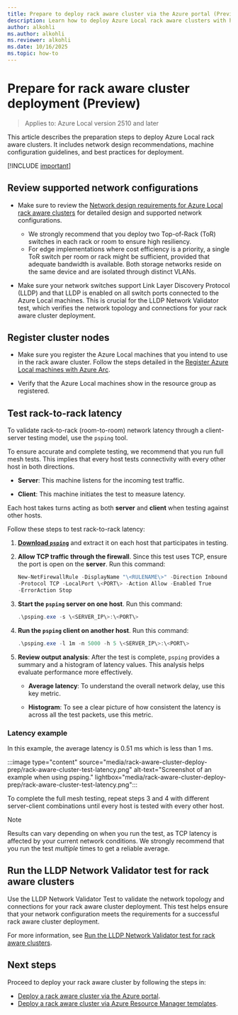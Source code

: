 ```yaml
---
title: Prepare to deploy rack aware cluster via the Azure portal (Preview)
description: Learn how to deploy Azure Local rack aware clusters with high resiliency using ToR switches and VLAN isolation for optimal network configurations. (Preview)
author: alkohli
ms.author: alkohli
ms.reviewer: alkohli
ms.date: 10/16/2025
ms.topic: how-to
---
```



# Prepare for rack aware cluster deployment (Preview)

> Applies to: Azure Local version 2510 and later

This article describes the preparation steps to deploy Azure Local rack aware clusters. It includes network design recommendations, machine configuration guidelines, and best practices for deployment.

[!INCLUDE [important](../includes/hci-preview.md)]

## Review supported network configurations

- Make sure to review the [Network design requirements for Azure Local rack aware clusters](../concepts/rack-aware-cluster-reference-architecture.md) for detailed design and supported network configurations.

    - We strongly recommend that you deploy two Top-of-Rack (ToR) switches in each rack or room to ensure high resiliency.
    - For edge implementations where cost efficiency is a priority, a single ToR switch per room or rack might be sufficient, provided that adequate bandwidth is available. Both storage networks reside on the same device and are isolated through distinct VLANs.

- Make sure your network switches support Link Layer Discovery Protocol (LLDP) and that LLDP is enabled on all switch ports connected to the Azure Local machines. This is crucial for the LLDP Network Validator test, which verifies the network topology and connections for your rack aware cluster deployment.

## Register cluster nodes

- Make sure you register the Azure Local machines that you intend to use in the rack aware cluster. Follow the steps detailed in the [Register Azure Local machines with Azure Arc](./deployment-without-azure-arc-gateway.md).

- Verify that the Azure Local machines show in the resource group as registered.

## Test rack-to-rack latency

To validate rack-to-rack (room-to-room) network latency through a client-server testing model, use the `psping` tool.

To ensure accurate and complete testing, we recommend that you run full mesh tests. This implies that every host tests connectivity with every other host in both directions.

- **Server**: This machine listens for the incoming test traffic.

- **Client**: This machine initiates the test to measure latency.

Each host takes turns acting as both **server** and **client** when testing against other hosts.

Follow these steps to test rack-to-rack latency:

1. **[Download `psping`](/sysinternals/downloads/psping)** and extract it on each host that participates in testing.

1. **Allow TCP traffic through the firewall**. Since this test uses TCP, ensure the port is open on the **server**. Run this command:

    ```powershell  
    New-NetFirewallRule -DisplayName "\<RULENAME\>" -Direction Inbound
    -Protocol TCP -LocalPort \<PORT\> -Action Allow -Enabled True
    -ErrorAction Stop
    ```

1. **Start the `psping` server on one host**. Run this command:

    ```powershell
    .\psping.exe -s \<SERVER_IP\>:\<PORT\>
    ```

1. **Run the `psping` client on another host**. Run this command:

    ```powershell
    .\psping.exe -l 1m -n 5000 -h 5 \<SERVER_IP\>:\<PORT\>
    ```

1. **Review output analysis**: After the test is complete, `psping` provides a summary and a histogram of latency values. This analysis helps evaluate performance more effectively.

    - **Average latency**: To understand the overall network delay, use this key metric.

    - **Histogram**: To see a clear picture of how consistent the latency is across all the test packets, use this metric.

### Latency example

In this example, the average latency is 0.51 ms which is less than 1 ms.

:::image type="content" source="media/rack-aware-cluster-deploy-prep/rack-aware-cluster-test-latency.png" alt-text="Screenshot of an example when using psping." lightbox="media/rack-aware-cluster-deploy-prep/rack-aware-cluster-test-latency.png":::

To complete the full mesh testing, repeat steps 3 and 4 with different server-client combinations until every host is tested with every other host.

> [!NOTE]
> Results can vary depending on when you run the test, as TCP latency is affected by your current network conditions. We strongly recommend that you run the test *multiple* times to get a reliable average.

## Run the LLDP Network Validator test for rack aware clusters

Use the LLDP Network Validator Test to validate the network topology and connections for your rack aware cluster deployment. This test helps ensure that your network configuration meets the requirements for a successful rack aware cluster deployment.

For more information, see [Run the LLDP Network Validator test for rack aware clusters](../index.yml).

## Next steps

Proceed to deploy your rack aware cluster by following the steps in:

- [Deploy a rack aware cluster via the Azure portal](rack-aware-cluster-deploy-portal.md).
- [Deploy a rack aware cluster via Azure Resource Manager templates](rack-aware-cluster-deployment-via-template.md).